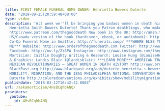```yaml
---
title: FIRST FEMALE FUNERAL HOME OWNER- Henrietta Bowers Duterte
date: "2019-09-25T20:59:48+08:00"
type: video
description: 'All week we''ll be bringing you badass women in death history. Today,
  Henrietta Smith Bowers Duterte! Thank you Patron deathlings, who make this all possible!
  http://www.patreon.com/thegooddeath New book in the UK: http://amzn.to/2x2Z2aL My
  US/Canada version of the book (hardcover, ebook, or audiobook): http://amzn.to/2wofRxv
  Co-Op Funeral Home in Seattle: http://funerals.coop/ ***WHERE ELSE YOU CAN FIND
  ME*** Website: http://www.orderofthegooddeath.com Twitter: http://www.twitter.com/thegooddeath
  Facebook: http://ow.ly/Zz8PW Instagram: http://www.instagram.com/thegooddeath ***CREDITS***
  Mortician: Caitlin Doughty Writing & Research: Louise Hung (@LouiseHung1) Editor
  & Graphics: Landis Blair (@landisblair) ***LEARN MORE*** AMERICAN TRAILBLAZERS AND
  MEXICAN REVOLUTIONARIES – GREAT WOMEN IN DEATH HISTORY http://www.orderofthegooddeath.com/american-trailblazers-mexican-revolutionaries-great-women-death-history
  BlackPast.org http://www.blackpast.org/aah/duterte-henrietta-s-bowers-1817-1903
  MOBILITY, MIGRATION, AND THE 1855 PHILADELPHIA NATIONAL CONVENTION Henrietta S.
  Duterte http://coloredconventions.org/exhibits/show/mobilitymigration1855/associatedwomen/henrietta-s--duterte'
publishdate: "2018-03-12T16:42:32.000Z"
url: /askamortician/4HsBCqhbANQ/
providers:
  youtube:
    id: 4HsBCqhbANQ
---
```

